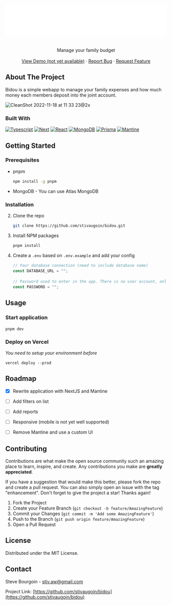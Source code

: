 <!-- Improved compatibility of back to top link: See: https://github.com/othneildrew/Best-README-Template/pull/73 -->
<a name="readme-top"></a>

<!-- PROJECT SHIELDS -->
<!--
*** I'm using markdown "reference style" links for readability.
*** Reference links are enclosed in brackets [ ] instead of parentheses ( ).
*** See the bottom of this document for the declaration of the reference variables
*** for contributors-url, forks-url, etc. This is an optional, concise syntax you may use.
*** https://www.markdownguide.org/basic-syntax/#reference-style-links
-->

<!-- PROJECT LOGO -->
<br />
<div align="center">
  <a href="https://github.com/stivaugoin/bidou">
    <img src="public/logo-white.png" alt="Logo" width="600" height="100">
  </a>
  
  <br />
  <br />

  <p align="center">
    Manage your family budget
    <br />
    <br />
    <a href="https://github.com/stivaugoin/bidou">View Demo (not yet available)</a>
    ·
    <a href="https://github.com/stivaugoin/bidou/issues">Report Bug</a>
    ·
    <a href="https://github.com/stivaugoin/bidou/issues">Request Feature</a>
  </p>
</div>

<!-- ABOUT THE PROJECT -->
## About The Project

Bidou is a simple webapp to manage your family expenses and how much money each members deposit into the joint account.

<img width="1440" alt="CleanShot 2022-11-18 at 11 33 23@2x" src="https://user-images.githubusercontent.com/1130466/202754997-55d12692-f5e3-462e-9565-1aaf2b7e7cfb.png">



### Built With

[![Typescript][Typescript]][Typescript-url]
[![Next][Next.js]][Next-url]
[![React][React]][React-url]
[![MongoDB][MongoDB]][MongoDB-url]
[![Prisma][Prisma]][Prisma-url]
[![Mantine][Mantine]][Mantine-url]



<!-- GETTING STARTED -->
## Getting Started

### Prerequisites

* pnpm
  ```sh
  npm install -g pnpm
  ```
* MongoDB - You can use Atlas MongoDB

### Installation

2. Clone the repo
   ```sh
   git clone https://github.com/stivaugoin/bidou.git
   ```
3. Install NPM packages
   ```sh
   pnpm install
   ```
4. Create a `.env` based on `.env.example` and add your config
   ```js
   // Your database connection (need to include database name)
   const DATABASE_URL = "";
   
   // Password used to enter in the app. There is no user account, only a password.
   const PASSWORD = "";
   ```



<!-- USAGE EXAMPLES -->
## Usage

### Start application

```
pnpm dev
```

### Deploy on Vercel

_You need to setup your environment before_

```
vercel deploy --prod
```



<!-- ROADMAP -->
## Roadmap

- [x] Rewrite application with NextJS and Mantine
- [ ] Add filters on list
- [ ] Add reports
- [ ] Responsive (mobile is not yet well supported)
- [ ] Remove Mantine and use a custom UI


<!-- CONTRIBUTING -->
## Contributing

Contributions are what make the open source community such an amazing place to learn, inspire, and create. Any contributions you make are **greatly appreciated**.

If you have a suggestion that would make this better, please fork the repo and create a pull request. You can also simply open an issue with the tag "enhancement".
Don't forget to give the project a star! Thanks again!

1. Fork the Project
2. Create your Feature Branch (`git checkout -b feature/AmazingFeature`)
3. Commit your Changes (`git commit -m 'Add some AmazingFeature'`)
4. Push to the Branch (`git push origin feature/AmazingFeature`)
5. Open a Pull Request


<!-- LICENSE -->
## License

Distributed under the MIT License.



<!-- CONTACT -->
## Contact

Steve Bourgoin - stiv.aw@gmail.com

Project Link: [https://github.com/stivaugoin/bidou](https://github.com/stivaugoin/bidou)

<!-- Stack -->
[Typescript]: https://img.shields.io/badge/Typescript-20232A?style=for-the-badge&logo=typescript
[Typescript-url]: https://www.typescriptlang.org/
[Next.js]: https://img.shields.io/badge/next.js-20232A?style=for-the-badge&logo=nextdotjs
[Next-url]: https://nextjs.org/
[React]: https://img.shields.io/badge/React-20232A?style=for-the-badge&logo=react
[React-url]: https://reactjs.org/
[MongoDB]: https://img.shields.io/badge/MongoDB-20232A?style=for-the-badge&logo=mongodb
[MongoDB-url]: https://mongodb.com/
[Prisma]: https://img.shields.io/badge/Prisma-20232A?style=for-the-badge&logo=prisma
[Prisma-url]: https://prisma.io/
[Mantine]: https://img.shields.io/badge/Mantine-20232A?style=for-the-badge&logo=mantine
[Mantine-url]: https://mantine.dev/
